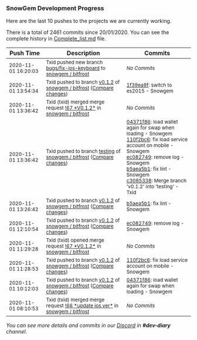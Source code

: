
### SnowGem Development Progress

Here are the last 10 pushes to the projects we are currently working.

There is a total of 2461 commits since 20/01/2020. You can see the complete history in
 [Complete_list.md](Complete_list.md) file.

| Push Time | Description | Commits |
| --- | --- | --- |
| <sub>2020-11-01 16:20:03</sub> | <sub>Txid pushed new branch [bugs/fix\-ios\-keyboard](https://gitlab.com/snowgem/bitfrost/commits/bugs/fix-ios-keyboard) to [snowgem / bitfrost](https://gitlab.com/snowgem/bitfrost)</sub> | <sub>_No Commits_</sub> |
| <sub>2020-11-01 13:54:34</sub> | <sub>Txid pushed to branch [v0\.1\.2](https://gitlab.com/snowgem/bitfrost/commits/v0.1.2) of [snowgem / bitfrost](https://gitlab.com/snowgem/bitfrost) ([Compare changes](https://gitlab.com/snowgem/bitfrost/compare/b5aea5b12e04252c38f69da11299593358e56bc1...1f39ea9f68ff5c7627ad695cc7ec22dd6d9a73ba))</sub> | <sub>[1f39ea9f](https://gitlab.com/snowgem/bitfrost/-/commit/1f39ea9f68ff5c7627ad695cc7ec22dd6d9a73ba): switch to es2015 - Snowgem</sub> |
| <sub>2020-11-01 13:36:42</sub> | <sub>Txid (txid) merged merge request [\!67 \*V0\.1\.2\*](https://gitlab.com/snowgem/bitfrost/-/merge_requests/67) in [snowgem / bitfrost](https://gitlab.com/snowgem/bitfrost)</sub> | <sub>_No Commits_</sub> |
| <sub>2020-11-01 13:36:42</sub> | <sub>Txid pushed to branch [testing](https://gitlab.com/snowgem/bitfrost/commits/testing) of [snowgem / bitfrost](https://gitlab.com/snowgem/bitfrost) ([Compare changes](https://gitlab.com/snowgem/bitfrost/compare/a276a7a66a83c2c1e3f7c798c03c6e1e8f8c7c71...c30853386d734d92f8f0639e276f5e89245f5c8d))</sub> | <sub>[04371f86](https://gitlab.com/snowgem/bitfrost/-/commit/04371f865ccb1c354c33f370b1431c0c26dac646): load wallet again for swap when loading - Snowgem<br>[110f2bc6](https://gitlab.com/snowgem/bitfrost/-/commit/110f2bc6e9bc83034cbc0c86bd962af051dd8207): fix load service account on mobile - Snowgem<br>[ec082749](https://gitlab.com/snowgem/bitfrost/-/commit/ec082749890020565a957f50c5887e8c9a35dbbf): remove log - Snowgem<br>[b5aea5b1](https://gitlab.com/snowgem/bitfrost/-/commit/b5aea5b12e04252c38f69da11299593358e56bc1): fix lint - Snowgem<br>[c3085338](https://gitlab.com/snowgem/bitfrost/-/commit/c30853386d734d92f8f0639e276f5e89245f5c8d): Merge branch 'v0.1.2' into 'testing' - Txid</sub> |
| <sub>2020-11-01 13:26:42</sub> | <sub>Txid pushed to branch [v0\.1\.2](https://gitlab.com/snowgem/bitfrost/commits/v0.1.2) of [snowgem / bitfrost](https://gitlab.com/snowgem/bitfrost) ([Compare changes](https://gitlab.com/snowgem/bitfrost/compare/ec082749890020565a957f50c5887e8c9a35dbbf...b5aea5b12e04252c38f69da11299593358e56bc1))</sub> | <sub>[b5aea5b1](https://gitlab.com/snowgem/bitfrost/-/commit/b5aea5b12e04252c38f69da11299593358e56bc1): fix lint - Snowgem</sub> |
| <sub>2020-11-01 12:10:54</sub> | <sub>Txid pushed to branch [v0\.1\.2](https://gitlab.com/snowgem/bitfrost/commits/v0.1.2) of [snowgem / bitfrost](https://gitlab.com/snowgem/bitfrost) ([Compare changes](https://gitlab.com/snowgem/bitfrost/compare/110f2bc6e9bc83034cbc0c86bd962af051dd8207...ec082749890020565a957f50c5887e8c9a35dbbf))</sub> | <sub>[ec082749](https://gitlab.com/snowgem/bitfrost/-/commit/ec082749890020565a957f50c5887e8c9a35dbbf): remove log - Snowgem</sub> |
| <sub>2020-11-01 11:29:28</sub> | <sub>Txid (txid) opened merge request [\!67 \*V0\.1\.2\*](https://gitlab.com/snowgem/bitfrost/-/merge_requests/67) in [snowgem / bitfrost](https://gitlab.com/snowgem/bitfrost)</sub> | <sub>_No Commits_</sub> |
| <sub>2020-11-01 11:28:53</sub> | <sub>Txid pushed to branch [v0\.1\.2](https://gitlab.com/snowgem/bitfrost/commits/v0.1.2) of [snowgem / bitfrost](https://gitlab.com/snowgem/bitfrost) ([Compare changes](https://gitlab.com/snowgem/bitfrost/compare/04371f865ccb1c354c33f370b1431c0c26dac646...110f2bc6e9bc83034cbc0c86bd962af051dd8207))</sub> | <sub>[110f2bc6](https://gitlab.com/snowgem/bitfrost/-/commit/110f2bc6e9bc83034cbc0c86bd962af051dd8207): fix load service account on mobile - Snowgem</sub> |
| <sub>2020-11-01 10:12:03</sub> | <sub>Txid pushed to branch [v0\.1\.2](https://gitlab.com/snowgem/bitfrost/commits/v0.1.2) of [snowgem / bitfrost](https://gitlab.com/snowgem/bitfrost) ([Compare changes](https://gitlab.com/snowgem/bitfrost/compare/1588c6d56d0f6472422f3523b79142f01a682720...04371f865ccb1c354c33f370b1431c0c26dac646))</sub> | <sub>[04371f86](https://gitlab.com/snowgem/bitfrost/-/commit/04371f865ccb1c354c33f370b1431c0c26dac646): load wallet again for swap when loading - Snowgem</sub> |
| <sub>2020-11-01 08:10:53</sub> | <sub>Txid (txid) merged merge request [\!66 \*update ios ver\*](https://gitlab.com/snowgem/bitfrost/-/merge_requests/66) in [snowgem / bitfrost](https://gitlab.com/snowgem/bitfrost)</sub> | <sub>_No Commits_</sub> |

_You can see more details and commits in our [Discord](https://discord.gg/zumGnbg) in **#dev-diary** channel._

